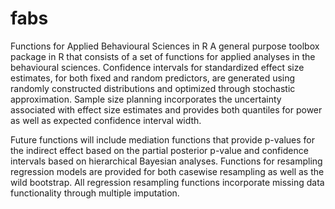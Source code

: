 # fabs
Functions for Applied Behavioural Sciences in R
A general purpose toolbox package in R that consists of a set of functions for applied analyses in the behavioural sciences. 
Confidence intervals for standardized effect size estimates, for both fixed and random predictors, are generated using randomly constructed distributions and optimized through stochastic approximation. Sample size planning incorporates the uncertainty
associated with effect size estimates and provides both quantiles for power as well as expected confidence interval width.

Future functions will include mediation functions that provide p-values for the indirect effect based on the partial posterior p-value and confidence intervals based on hierarchical Bayesian analyses. Functions for resampling regression models are provided for both casewise resampling as well as the wild bootstrap. All regression resampling functions incorporate missing data functionality through multiple imputation.
